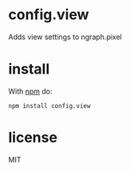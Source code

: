 # config.view

Adds view settings to ngraph.pixel

# install

With [npm](https://npmjs.org) do:

```
npm install config.view
```

# license

MIT
